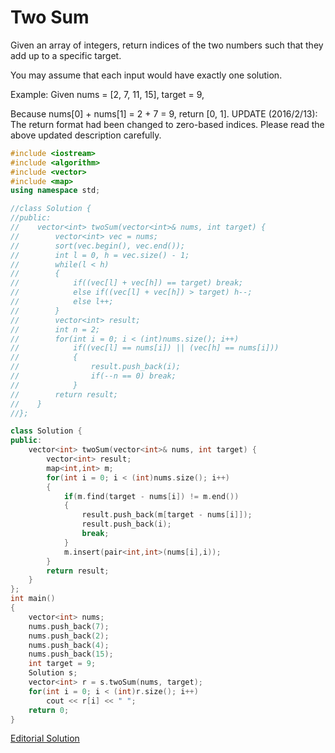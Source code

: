 # Two Sum



Given an array of integers, return indices of the two numbers such that they add up to a specific target.

You may assume that each input would have exactly one solution.

Example:
Given nums = [2, 7, 11, 15], target = 9,

Because nums[0] + nums[1] = 2 + 7 = 9,
return [0, 1].
UPDATE (2016/2/13):
The return format had been changed to zero-based indices. Please read the above updated description carefully.

```c++
#include <iostream>
#include <algorithm>
#include <vector>
#include <map>
using namespace std;

//class Solution {
//public:
//    vector<int> twoSum(vector<int>& nums, int target) {
//        vector<int> vec = nums;
//        sort(vec.begin(), vec.end());
//        int l = 0, h = vec.size() - 1;
//        while(l < h)
//        {
//            if((vec[l] + vec[h]) == target) break;
//            else if((vec[l] + vec[h]) > target) h--;
//            else l++;
//        }
//        vector<int> result;
//        int n = 2;
//        for(int i = 0; i < (int)nums.size(); i++)
//            if((vec[l] == nums[i]) || (vec[h] == nums[i]))
//            {
//                result.push_back(i);
//                if(--n == 0) break;
//            }
//        return result;
//    }
//};

class Solution {
public:
    vector<int> twoSum(vector<int>& nums, int target) {
        vector<int> result;
        map<int,int> m;
        for(int i = 0; i < (int)nums.size(); i++)
        {
            if(m.find(target - nums[i]) != m.end())
            {
                result.push_back(m[target - nums[i]]);
                result.push_back(i);
                break;
            }
            m.insert(pair<int,int>(nums[i],i));
        }
        return result;
    }
};
int main()
{
    vector<int> nums;
    nums.push_back(7);
    nums.push_back(2);
    nums.push_back(4);
    nums.push_back(15);
    int target = 9;
    Solution s;
    vector<int> r = s.twoSum(nums, target);
    for(int i = 0; i < (int)r.size(); i++)
        cout << r[i] << " ";
    return 0;
}
```
[Editorial Solution](https://leetcode.com/articles/two-sum/)
